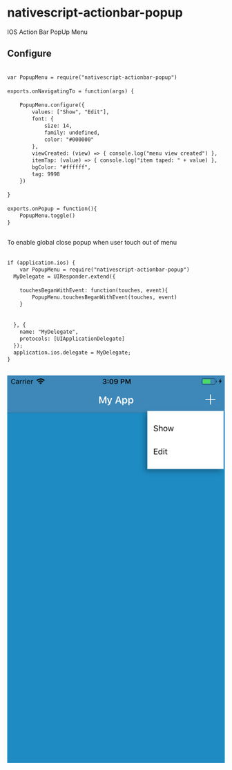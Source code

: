 # nativescript-actionbar-popup
IOS Action Bar PopUp Menu


## Configure

```

var PopupMenu = require("nativescript-actionbar-popup")

exports.onNavigatingTo = function(args) {

	PopupMenu.configure({
		values: ["Show", "Edit"],
		font: {
			size: 14,
			family: undefined,
			color: "#000000"
		},		
		viewCreated: (view) => { console.log("menu view created") },
		itemTap: (value) => { console.log("item taped: " + value) },
		bgColor: "#ffffff",
		tag: 9998
	})

}

exports.onPopup = function(){
	PopupMenu.toggle()
}


```


To enable global close popup when user touch out of menu

```

if (application.ios) {
	var PopupMenu = require("nativescript-actionbar-popup")
  MyDelegate = UIResponder.extend({

  	touchesBeganWithEvent: function(touches, event){
  		PopupMenu.touchesBeganWithEvent(touches, event)
  	}
           

  }, {
    name: "MyDelegate",
    protocols: [UIApplicationDelegate]
  });
  application.ios.delegate = MyDelegate;
}


```

![alt text](https://github.com/mobilemindtec/nativescript-actionbar-popup/blob/master/screen.png)
